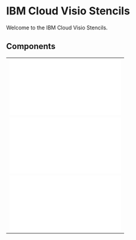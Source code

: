 # IBM Cloud Visio Stencils

Welcome to the IBM Cloud Visio Stencils.

## Components

| |
| :--: |
| ![Stencils](/stencils.md) | 
| ![Templates](/templates.md) |
| ![Tutorial](/tutorial.md) |
